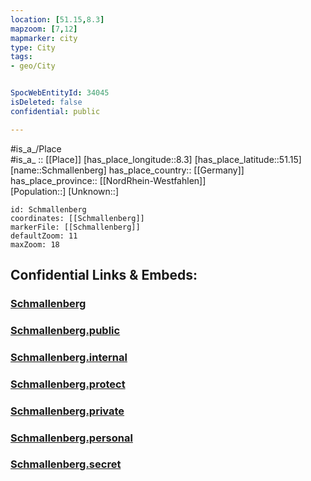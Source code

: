 ```yaml
---
location: [51.15,8.3] 
mapzoom: [7,12] 
mapmarker: city 
type: City
tags:
- geo/City


SpocWebEntityId: 34045
isDeleted: false
confidential: public

---
```

#is_a_/Place  
#is_a_ :: [[Place]] 
[has_place_longitude::8.3] 
[has_place_latitude::51.15] 
[name::Schmallenberg] 
has_place_country:: [[Germany]]  
has_place_province:: [[NordRhein-Westfahlen]]  
[Population::] 
[Unknown::] 


```leaflet
id: Schmallenberg
coordinates: [[Schmallenberg]] 
markerFile: [[Schmallenberg]] 
defaultZoom: 11 
maxZoom: 18
```


## Confidential Links & Embeds: 

### [Schmallenberg](/_Standards/Earth/Continent/Europe/Europe~Central/Germany/Germany~West/Nordrhein-Westfalen/counties~NW/Hochsauerlandkreis/cities~Hochsauerland/Schmallenberg.md) 

### [Schmallenberg.public](/_public/Earth/Continent/Europe/Europe~Central/Germany/Germany~West/Nordrhein-Westfalen/counties~NW/Hochsauerlandkreis/cities~Hochsauerland/Schmallenberg.public.md) 

### [Schmallenberg.internal](/_internal/Earth/Continent/Europe/Europe~Central/Germany/Germany~West/Nordrhein-Westfalen/counties~NW/Hochsauerlandkreis/cities~Hochsauerland/Schmallenberg.internal.md) 

### [Schmallenberg.protect](/_protect/Earth/Continent/Europe/Europe~Central/Germany/Germany~West/Nordrhein-Westfalen/counties~NW/Hochsauerlandkreis/cities~Hochsauerland/Schmallenberg.protect.md) 

### [Schmallenberg.private](/_private/Earth/Continent/Europe/Europe~Central/Germany/Germany~West/Nordrhein-Westfalen/counties~NW/Hochsauerlandkreis/cities~Hochsauerland/Schmallenberg.private.md) 

### [Schmallenberg.personal](/_personal/Earth/Continent/Europe/Europe~Central/Germany/Germany~West/Nordrhein-Westfalen/counties~NW/Hochsauerlandkreis/cities~Hochsauerland/Schmallenberg.personal.md) 

### [Schmallenberg.secret](/_secret/Earth/Continent/Europe/Europe~Central/Germany/Germany~West/Nordrhein-Westfalen/counties~NW/Hochsauerlandkreis/cities~Hochsauerland/Schmallenberg.secret.md)

